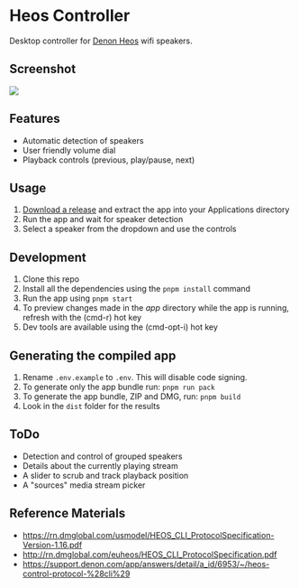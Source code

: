 # Heos Controller
Desktop controller for [Denon Heos](http://heosbydenon.denon.com) wifi speakers.

## Screenshot

![](screenshot.png)

## Features
* Automatic detection of speakers
* User friendly volume dial
* Playback controls (previous, play/pause, next)

## Usage
1. [Download a release](https://github.com/cold-logic/heos-controller/releases) and extract the app into your Applications directory
2. Run the app and wait for speaker detection
3. Select a speaker from the dropdown and use the controls

## Development
1. Clone this repo
2. Install all the dependencies using the `pnpm install` command
3. Run the app using `pnpm start`
4. To preview changes made in the *app* directory while the app is running, refresh with the (cmd-r) hot key
5. Dev tools are available using the (cmd-opt-i) hot key

## Generating the compiled app
1. Rename `.env.example` to `.env`. This will disable code signing.
2. To generate only the app bundle run: `pnpm run pack`
3. To generate the app bundle, ZIP and DMG, run: `pnpm build`
4. Look in the `dist` folder for the results

## ToDo
* Detection and control of grouped speakers
* Details about the currently playing stream
* A slider to scrub and track playback position
* A "sources" media stream picker

## Reference Materials

- https://rn.dmglobal.com/usmodel/HEOS_CLI_ProtocolSpecification-Version-1.16.pdf
- http://rn.dmglobal.com/euheos/HEOS_CLI_ProtocolSpecification.pdf
- https://support.denon.com/app/answers/detail/a_id/6953/~/heos-control-protocol-%28cli%29
